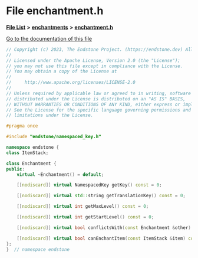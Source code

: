

# File enchantment.h

[**File List**](files.md) **>** [**enchantments**](dir_5154bf3e53eefb0e1f350f5612107967.md) **>** [**enchantment.h**](enchantment_8h.md)

[Go to the documentation of this file](enchantment_8h.md)


```C++
// Copyright (c) 2023, The Endstone Project. (https://endstone.dev) All Rights Reserved.
//
// Licensed under the Apache License, Version 2.0 (the "License");
// you may not use this file except in compliance with the License.
// You may obtain a copy of the License at
//
//     http://www.apache.org/licenses/LICENSE-2.0
//
// Unless required by applicable law or agreed to in writing, software
// distributed under the License is distributed on an "AS IS" BASIS,
// WITHOUT WARRANTIES OR CONDITIONS OF ANY KIND, either express or implied.
// See the License for the specific language governing permissions and
// limitations under the License.

#pragma once

#include "endstone/namespaced_key.h"

namespace endstone {
class ItemStack;

class Enchantment {
public:
    virtual ~Enchantment() = default;

    [[nodiscard]] virtual NamespacedKey getKey() const = 0;

    [[nodiscard]] virtual std::string getTranslationKey() const = 0;

    [[nodiscard]] virtual int getMaxLevel() const = 0;

    [[nodiscard]] virtual int getStartLevel() const = 0;

    [[nodiscard]] virtual bool conflictsWith(const Enchantment &other) const = 0;

    [[nodiscard]] virtual bool canEnchantItem(const ItemStack &item) const = 0;
};
}  // namespace endstone
```


